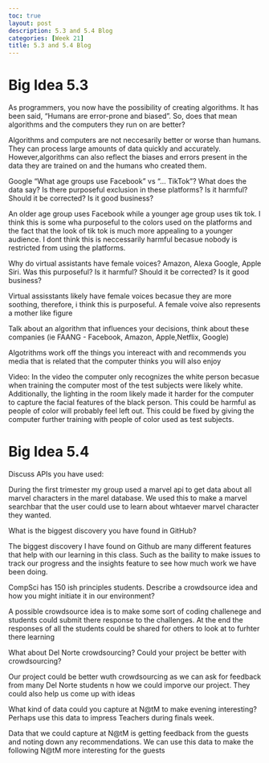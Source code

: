 ```yaml
---
toc: true
layout: post
description: 5.3 and 5.4 Blog
categories: [Week 21]
title: 5.3 and 5.4 Blog
---
```


# Big Idea 5.3

As programmers, you now have the possibility of creating algorithms. It has been said, “Humans are error-prone and biased”. So, does that mean algorithms and the computers they run on are better?

Algorithms and computers are not neccesarily better or worse than humans. They can process large amounts of data quickly and accurately. However,algorithms can also reflect the biases and errors present in the data they are trained on and the humans who created them. 

Google “What age groups use Facebook” vs “… TikTok”? What does the data say? Is there purposeful exclusion in these platforms? Is it harmful? Should it be corrected? Is it good business?

An older age group uses Facebook while a younger age group uses tik tok. I think this is some wha purposeful to the colors used on the platforms and the fact that the look of tik tok is much more appealing to a younger audience. I dont think this is neccessarily harmful becasue nobody is restricted from using the platforms.

Why do virtual assistants have female voices? Amazon, Alexa Google, Apple Siri. Was this purposeful? Is it harmful? Should it be corrected? Is it good business?

Virtual assisstants likely have female voices becasue they are more soothing, therefore, i think this is purposeful. A female voive also represents a mother like figure

Talk about an algorithm that influences your decisions, think about these companies (ie FAANG - Facebook, Amazon, Apple,Netflix, Google)

Algotrithms work off the things you intereact with and recommends you media that is related that the computer thinks you will also enjoy

Video:
In the video the computer only recognizes the white person becasue when training the computer most of the test subjects were likely white. Additionally, the lighting in the room likely made it harder for the computer to capture the facial features of the black person. This could be harmful as people of color will probably feel left out. This could be fixed by giving the computer further training with people of color used as test subjects.

# Big Idea 5.4

Discuss APIs you have used:

During the first trimester my group used a marvel api to get data about all marvel characters in the marel database. We used this to make a marvel searchbar that the user could use to learn about whtaever marvel character they wanted.

What is the biggest discovery you have found in GitHub?

The biggest discovery I have found on Github are many different features that help with our learning in this class. Such as the baility to make issues to track our progress and the insights feature to see how much work we have been doing.


CompSci has 150 ish principles students. Describe a crowdsource idea and how you might initiate it in our environment?

A possible crowdsource idea is to make some sort of coding challenege and students could submit there response to the challenges. At the end the responses of all the students could be shared for others to look at to furhter there learning

What about Del Norte crowdsourcing? Could your project be better with crowdsourcing?

Our project could be better wuth crowdsourcing as we can ask for feedback from many Del Norte students n how we could imporve our project. They could also help us come up with ideas

What kind of data could you capture at N@tM to make evening interesting? Perhaps use this data to impress Teachers during finals week.

Data that we could capture at N@tM is getting feedback from the guests and noting down any recommendations. We can use this data to make the following N@tM more interesting for the guests